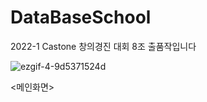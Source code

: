 # DataBaseSchool
2022-1 Castone 창의경진 대회 8조 출품작입니다

![ezgif-4-9d5371524d](https://user-images.githubusercontent.com/53340295/172396603-02db1d38-7537-4de0-ab00-87f117ad4895.gif)

<메인화면>


